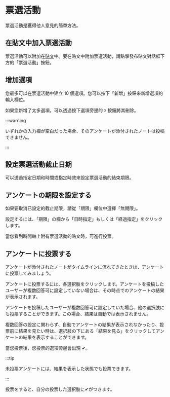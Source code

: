 # 票選活動

票選活動是獲得他人意見的簡單方法。

## 在貼文中加入票選活動

票選活動可以附加在[貼文](/docs/for-users/features/note)中。要在貼文中附加票選活動，請點擊發布貼文對話框下方的「票選活動」按鈕。

## 增加選項

您最多可以在票選活動中建立 10 個選項。您可以按下「新增」按鈕來新增選項的輸入欄位。

如果您新增了太多選項，可以透過按下選項旁邊的 ☓ 按鈕將其刪除。

:::warning

いずれかの入力欄が空白だった場合、そのアンケートが添付されたノートは投稿できません。

:::

## 設定票選活動截止日期

可以透過指定日期和時間或指定時效來設定票選活動的結束期限。

## アンケートの期限を設定する

如果要取消已設定的截止期限，請從「期限」欄位中選擇「無期限」。

設定するには、「期限」の欄から「日時指定」もしくは「経過指定」をクリックします。

當您看到時間軸上附有票選活動的貼文時，可進行投票。

## アンケートに投票する

アンケートが添付されたノートがタイムラインに流れてきたときは、アンケートに投票してみましょう。

アンケートに投票するには、各選択肢をクリックします。アンケートを投稿したユーザーが複数回答可に設定していない場合は、その時点でのアンケートの結果が表示されます。

アンケートを投稿したユーザーが複数回答可に設定していた場合、他の選択肢にも投票することができます。この場合、結果は自動では表示されません。

複数回答の設定に関わらず、自動でアンケートの結果が表示されなかったり、投票前に結果を見たい時は、選択肢の下にある「結果を見る」をクリックしてアンケートの結果を表示することができます。

當您投票後，您投票的選項旁邊會出現 ✔。

:::tip

未投票アンケートには、結果を表示した状態でも投票できます。

:::

投票をすると、自分の投票した選択肢に✔がつきます。
